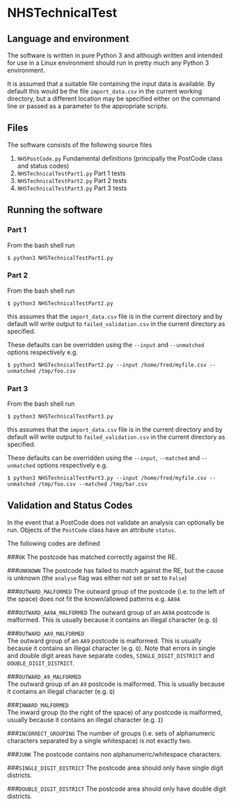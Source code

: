 # NHSTechnicalTest
## Language and environment
The software is written in pure Python 3 and although written
and intended for use in a Linux environment should run
in pretty much any Python 3 environment.

It is assumed that a suitable file containing the input data is
available. By default this would be the file `import_data.csv`
in the current working directory, but a different location
may be specified either on the command line or passed as a parameter
to the appropriate scripts.

## Files
The software consists of the following source files

1. `NHSPostCode.py` Fundamental definitions (principally the PostCode class and status codes)
2. `NHSTechnicalTestPart1.py` Part 1 tests
3. `NHSTechnicalTestPart2.py` Part 2 tests
4. `NHSTechnicalTestPart3.py` Part 3 tests

## Running the software

### Part 1

From the bash shell run

`$ python3 NHSTechnicalTestPart1.py`

### Part 2

From the bash shell run

`$ python3 NHSTechnicalTestPart2.py`

this assumes that the `import_data.csv` file is in the current directory
and by default will write output to `failed_validation.csv` in the current
directory as specified.

These defaults can be overridden using the `--input` and `--unmatched` options
respectively e.g.

`$ python3 NHSTechnicalTestPart2.py --input /home/fred/myfile.csv --unmatched /tmp/foo.csv`

### Part 3

From the bash shell run

`$ python3 NHSTechnicalTestPart3.py`

this assumes that the `import_data.csv` file is in the current directory
and by default will write output to `failed_validation.csv` in the current
directory as specified.

These defaults can be overridden using the `--input`, `--matched` and `--unmatched` options
respectively e.g.

`$ python3 NHSTechnicalTestPart3.py --input /home/fred/myfile.csv --unmatched /tmp/foo.csv --matched /tmp/bar.csv`


## Validation and Status Codes

In the event that a PostCode does not validate an analysis can optionally
be run. Objects of the `PostCode` class have an attribute `status`.

The following codes are defined

###`OK`
The postcode has matched correctly against the RE.

###`UNKNOWN`
The postcode has failed to match against the RE, but the cause is unknown
(the `analyse` flag was either not set or set to `False`)

###`OUTWARD_MALFORMED`
The outward group of the postcode (i.e. to the left of the space) does not fit
the known/allowed patterns e.g. `AA9A`

###`OUTWARD_AA9A_MALFORMED`
The outward group of an `AA9A` postcode is malformed. This is usually because it contains
an illegal character (e.g. `Q`)

###`OUTWARD_AA9_MALFORMED`  
The outward group of an `AA9` postcode is malformed. This is usually because it contains
an illegal character (e.g. `Q`). Note that errors in single and double digit areas
have separate codes, `SINGLE_DIGIT_DISTRICT` and `DOUBLE_DIGIT_DISTRICT`. 


###`OUTWARD_A9_MALFORMED`   
The outward group of an `A9` postcode is malformed. This is usually because it contains
an illegal character (e.g. `Q`)

###`INWARD_MALFORMED`       
The inward group (to the right of the space)  of any postcode is malformed, usually because
it contains an illegal character (e.g. `I`)

###`INCORRECT_GROUPING`
The number of groups (i.e. sets of alphanumeric characters separated by a single whitespace)
is not exactly two.

###`JUNK`
The postcode contains non alphanumeric/whitespace characters. 

###`SINGLE_DIGIT_DISTRICT`
The postcode area should only have single digit districts.

###`DOUBLE_DIGIT_DISTRICT`
The postcode area should only have double digit districts.